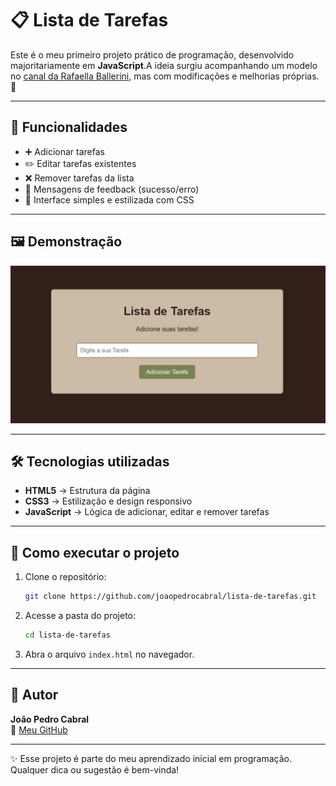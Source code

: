 # 📋 Lista de Tarefas

Este é o meu primeiro projeto prático de programação, desenvolvido majoritariamente em **JavaScript**.A ideia surgiu acompanhando um modelo no [canal da Rafaella Ballerini](https://www.youtube.com/@rafaellaballerini), mas com modificações e melhorias próprias. 🚀

---

## 🎯 Funcionalidades

- ➕ Adicionar tarefas
- ✏️ Editar tarefas existentes
- ❌ Remover tarefas da lista
- 📝 Mensagens de feedback (sucesso/erro)
- 🎨 Interface simples e estilizada com CSS

---

## 🖼️ Demonstração

![Preview do Projeto](./preview.png)

---

## 🛠️ Tecnologias utilizadas

- **HTML5** → Estrutura da página
- **CSS3** → Estilização e design responsivo
- **JavaScript** → Lógica de adicionar, editar e remover tarefas

---

## 🚀 Como executar o projeto

1. Clone o repositório:
   ```bash
   git clone https://github.com/joaopedrocabral/lista-de-tarefas.git
   ```

2. Acesse a pasta do projeto:
   ```bash
   cd lista-de-tarefas
   ```

3. Abra o arquivo `index.html` no navegador.

---

## 👤 Autor

**João Pedro Cabral**  
🔗 [Meu GitHub](https://github.com/joaopedrocabral)

---

✨ Esse projeto é parte do meu aprendizado inicial em programação. Qualquer dica ou sugestão é bem-vinda!
